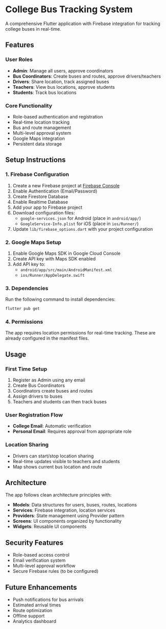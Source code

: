 # College Bus Tracking System

A comprehensive Flutter application with Firebase integration for tracking college buses in real-time.

## Features

### User Roles
- **Admin**: Manage all users, approve coordinators
- **Bus Coordinators**: Create buses and routes, approve drivers/teachers
- **Drivers**: Share location, track assigned buses
- **Teachers**: View bus locations, approve students
- **Students**: Track bus locations

### Core Functionality
- Role-based authentication and registration
- Real-time location tracking
- Bus and route management
- Multi-level approval system
- Google Maps integration
- Persistent data storage

## Setup Instructions

### 1. Firebase Configuration
1. Create a new Firebase project at [Firebase Console](https://console.firebase.google.com/)
2. Enable Authentication (Email/Password)
3. Create Firestore Database
4. Enable Realtime Database
5. Add your app to Firebase project
6. Download configuration files:
   - `google-services.json` for Android (place in `android/app/`)
   - `GoogleService-Info.plist` for iOS (place in `ios/Runner/`)
7. Update `lib/firebase_options.dart` with your project configuration

### 2. Google Maps Setup
1. Enable Google Maps SDK in Google Cloud Console
2. Create API key with Maps SDK enabled
3. Add API key to:
   - `android/app/src/main/AndroidManifest.xml`
   - `ios/Runner/AppDelegate.swift`

### 3. Dependencies
Run the following command to install dependencies:
```bash
flutter pub get
```

### 4. Permissions
The app requires location permissions for real-time tracking. These are already configured in the manifest files.

## Usage

### First Time Setup
1. Register as Admin using any email
2. Create Bus Coordinators
3. Coordinators create buses and routes
4. Assign drivers to buses
5. Teachers and students can then track buses

### User Registration Flow
- **College Email**: Automatic verification
- **Personal Email**: Requires approval from appropriate role

### Location Sharing
- Drivers can start/stop location sharing
- Real-time updates visible to teachers and students
- Map shows current bus location and route

## Architecture

The app follows clean architecture principles with:
- **Models**: Data structures for users, buses, routes, locations
- **Services**: Firebase integration, location services
- **Providers**: State management using Provider pattern
- **Screens**: UI components organized by functionality
- **Widgets**: Reusable UI components

## Security Features
- Role-based access control
- Email verification system
- Multi-level approval workflow
- Secure Firebase rules (to be configured)

## Future Enhancements
- Push notifications for bus arrivals
- Estimated arrival times
- Route optimization
- Offline support
- Analytics dashboard